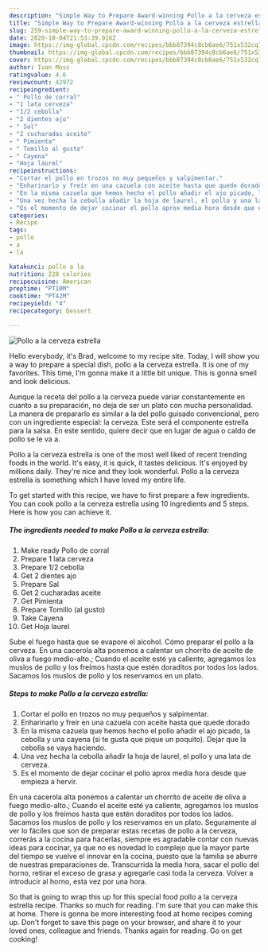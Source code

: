 ```yaml
---
description: "Simple Way to Prepare Award-winning Pollo a la cerveza estrella"
title: "Simple Way to Prepare Award-winning Pollo a la cerveza estrella"
slug: 259-simple-way-to-prepare-award-winning-pollo-a-la-cerveza-estrella
date: 2020-10-04T21:53:39.916Z
image: https://img-global.cpcdn.com/recipes/bbb87394c8cb6ae6/751x532cq70/pollo-a-la-cerveza-estrella-foto-principal.jpg
thumbnail: https://img-global.cpcdn.com/recipes/bbb87394c8cb6ae6/751x532cq70/pollo-a-la-cerveza-estrella-foto-principal.jpg
cover: https://img-global.cpcdn.com/recipes/bbb87394c8cb6ae6/751x532cq70/pollo-a-la-cerveza-estrella-foto-principal.jpg
author: Ivan Moss
ratingvalue: 4.6
reviewcount: 42972
recipeingredient:
- " Pollo de corral"
- "1 lata cerveza"
- "1/2 cebolla"
- "2 dientes ajo"
- " Sal"
- "2 cucharadas aceite"
- " Pimienta"
- " Tomillo al gusto"
- " Cayena"
- "Hoja laurel"
recipeinstructions:
- "Cortar el pollo en trozos no muy pequeños y salpimentar."
- "Enharinarlo y freír en una cazuela con aceite hasta que quede dorado"
- "En la misma cazuela que hemos hecho el pollo añadir el ajo picado, la cebolla y una cayena (si te gusta que pique un poquito). Dejar que la cebolla se vaya haciendo."
- "Una vez hecha la cebolla añadir la hoja de laurel, el pollo y una lata de cerveza."
- "Es el momento de dejar cocinar el pollo aprox media hora desde que empieza a hervir."
categories:
- Recipe
tags:
- pollo
- a
- la

katakunci: pollo a la 
nutrition: 228 calories
recipecuisine: American
preptime: "PT10M"
cooktime: "PT42M"
recipeyield: "4"
recipecategory: Dessert

---
```



![Pollo a la cerveza estrella](https://img-global.cpcdn.com/recipes/bbb87394c8cb6ae6/751x532cq70/pollo-a-la-cerveza-estrella-foto-principal.jpg)

Hello everybody, it's Brad, welcome to my recipe site. Today, I will show you a way to prepare a special dish, pollo a la cerveza estrella. It is one of my favorites. This time, I'm gonna make it a little bit unique. This is gonna smell and look delicious.

Aunque la receta del pollo a la cerveza puede variar constantemente en cuanto a su preparación, no deja de ser un plato con mucha personalidad. La manera de prepararlo es similar a la del pollo guisado convencional, pero con un ingrediente especial: la cerveza. Este será el componente estrella para la salsa. En este sentido, quiere decir que en lugar de agua o caldo de pollo se le va a.

Pollo a la cerveza estrella is one of the most well liked of recent trending foods in the world. It's easy, it is quick, it tastes delicious. It's enjoyed by millions daily. They're nice and they look wonderful. Pollo a la cerveza estrella is something which I have loved my entire life.


To get started with this recipe, we have to first prepare a few ingredients. You can cook pollo a la cerveza estrella using 10 ingredients and 5 steps. Here is how you can achieve it.

<!--inarticleads1-->

##### The ingredients needed to make Pollo a la cerveza estrella:

1. Make ready  Pollo de corral
1. Prepare 1 lata cerveza
1. Prepare 1/2 cebolla
1. Get 2 dientes ajo
1. Prepare  Sal
1. Get 2 cucharadas aceite
1. Get  Pimienta
1. Prepare  Tomillo (al gusto)
1. Take  Cayena
1. Get Hoja laurel


Sube el fuego hasta que se evapore el alcohol. Cómo preparar el pollo a la cerveza. En una cacerola alta ponemos a calentar un chorrito de aceite de oliva a fuego medio-alto.; Cuando el aceite esté ya caliente, agregamos los muslos de pollo y los freímos hasta que estén doraditos por todos los lados. Sacamos los muslos de pollo y los reservamos en un plato. 

<!--inarticleads2-->

##### Steps to make Pollo a la cerveza estrella:

1. Cortar el pollo en trozos no muy pequeños y salpimentar.
1. Enharinarlo y freír en una cazuela con aceite hasta que quede dorado
1. En la misma cazuela que hemos hecho el pollo añadir el ajo picado, la cebolla y una cayena (si te gusta que pique un poquito). Dejar que la cebolla se vaya haciendo.
1. Una vez hecha la cebolla añadir la hoja de laurel, el pollo y una lata de cerveza.
1. Es el momento de dejar cocinar el pollo aprox media hora desde que empieza a hervir.


En una cacerola alta ponemos a calentar un chorrito de aceite de oliva a fuego medio-alto.; Cuando el aceite esté ya caliente, agregamos los muslos de pollo y los freímos hasta que estén doraditos por todos los lados. Sacamos los muslos de pollo y los reservamos en un plato. Seguramente al ver lo fáciles que son de preparar estas recetas de pollo a la cerveza, correrás a la cocina para hacerlas, siempre es agradable contar con nuevas ideas para cocinar, ya que no es novedad lo complejo que la mayor parte del tiempo se vuelve el innovar en la cocina, puesto que la familia se aburre de nuestras preparaciones de. Transcurrida la media hora, sacar el pollo del horno, retirar el exceso de grasa y agregarle casi toda la cerveza. Volver a introducir al horno, esta vez por una hora. 

So that is going to wrap this up for this special food pollo a la cerveza estrella recipe. Thanks so much for reading. I'm sure that you can make this at home. There is gonna be more interesting food at home recipes coming up. Don't forget to save this page on your browser, and share it to your loved ones, colleague and friends. Thanks again for reading. Go on get cooking!
